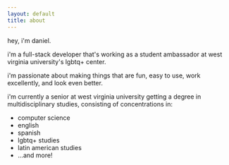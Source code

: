 ```yaml
---
layout: default
title: about
---
```


hey, i'm daniel.

i'm a full-stack developer that's working as a student ambassador at west virginia university's lgbtq+ center. 

i'm passionate about making things that are fun, easy to use, work excellently, and look even better.

i'm currently a senior at west virginia university getting a degree in multidisciplinary studies, consisting of concentrations in:

* computer science
* english
* spanish
* lgbtq+ studies
* latin american studies
* ...and more!

